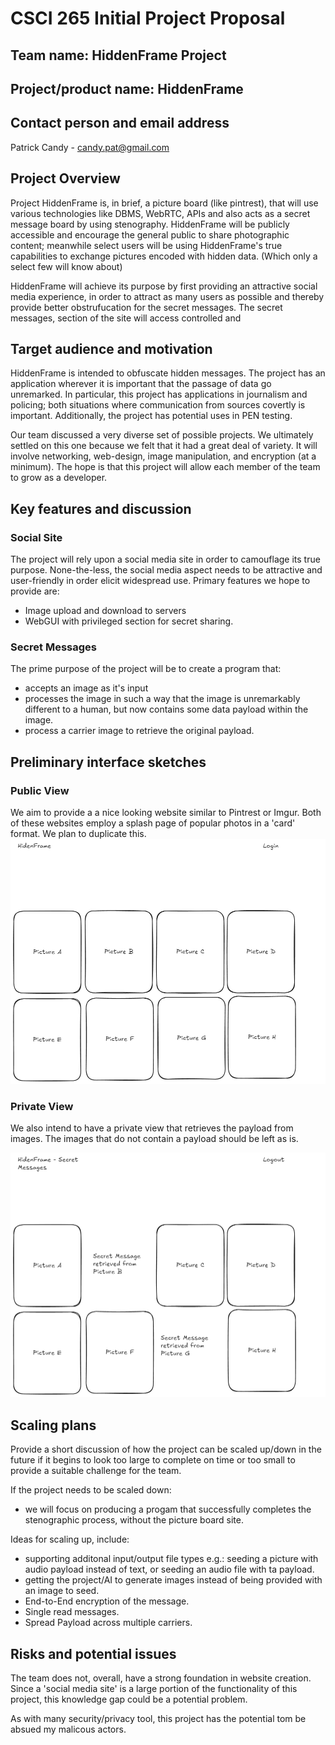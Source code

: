 
# CSCI 265 Initial Project Proposal

## Team name: HiddenFrame Project

## Project/product name: HiddenFrame

## Contact person and email address

Patrick Candy - candy.pat@gmail.com

## Project Overview

Project HiddenFrame is, in brief, a picture board (like pintrest), that will use various technologies like DBMS, WebRTC, APIs and also acts as a secret message board by using stenography. HiddenFrame will be publicly accessible and encourage the general public to share photographic content; meanwhile select users will be using HiddenFrame's true capabilities to exchange pictures encoded with hidden data. (Which only a select few will know about)

HiddenFrame will achieve its purpose by first providing an attractive social media experience, in order to attract as many users as possible and thereby provide better obstrufucation for the secret messages. The secret messages, section of the site will access controlled and  

## Target audience and motivation

HiddenFrame is intended to obfuscate hidden messages. The project has an application wherever it is important that the passage of data go unremarked. In particular, this project has applications in journalism and policing; both situations where communication from sources covertly is important. Additionally, the project has potential uses in PEN testing.

Our team discussed a very diverse set of possible projects. We ultimately settled on this one because we felt that it had a great deal of variety. It will involve networking, web-design, image manipulation, and encryption (at a minimum). The hope is that this project will allow each member of the team to grow as a developer. 

## Key features and discussion

### Social Site

The project will rely upon a social media site in order to camouflage its true purpose. None-the-less, the social media aspect needs to be attractive and user-friendly in order elicit widespread use. Primary features we hope to provide are:
- Image upload and download to servers
- WebGUI with privileged section for secret sharing. 

### Secret Messages

The prime purpose of the project will be to create a program that: 
- accepts an image as it's input 
- processes the image in such a way that the image is unremarkably different to a human, but now contains some data payload within the image.
- process a carrier image to retrieve the original payload. 

## Preliminary interface sketches

### Public View
We aim to provide a a nice looking website similar to Pintrest or Imgur. Both of these websites employ a splash page of popular photos in a 'card' format. We plan to duplicate this.
![Public View](./resources/images/HiddenFrame%20Public%20View.png)

### Private View
We also intend to have a private view that retrieves the payload from images. The images that do not contain a payload should be left as is. 

![Private View](./resources/images/HiddenFrame%20Private%20View.png)

## Scaling plans

Provide a short discussion of how the project can be scaled up/down in the future if it begins to look too large to complete on time or too small to provide a suitable challenge for the team.

If the project needs to be scaled down: 
- we will focus on producing a progam that successfully completes the stenographic process, without the picture board site.

Ideas for scaling up, include: 
-  supporting additonal input/output file types e.g.: seeding a picture with audio payload instead of text, or seeding an audio file with ta payload. 
-  getting the project/AI to generate images instead of being provided with an image to seed.
-  End-to-End encryption of the message. 
-  Single read messages.
-  Spread Payload across multiple carriers. 


## Risks and potential issues

The team does not, overall, have a strong foundation in website creation. Since a 'social media site' is a large portion of the functionality of this project, this knowledge gap could be a potential problem. 

As with many security/privacy tool, this project has the potential tom be absued my malicous actors. 
